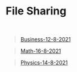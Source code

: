 

# File Sharing

<br>

>[Business-12-8-2021](markdown/Business-12-8-2021)

>[Math-16-8-2021](/markdown/Math-16-8-2021)

>[Physics-14-8-2021](/markdown/Physics-14-8-2021)
